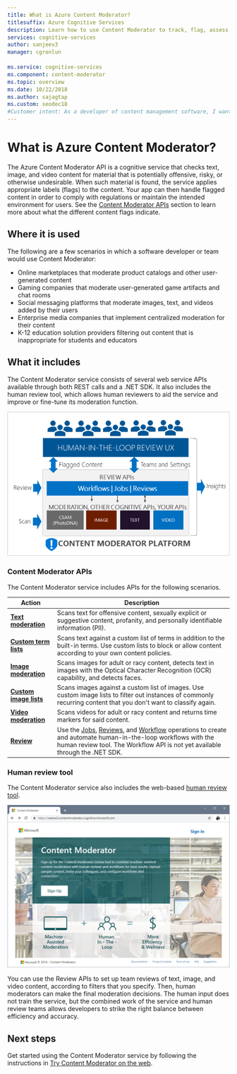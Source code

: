 ```yaml
---
title: What is Azure Content Moderator?
titlesuffix: Azure Cognitive Services
description: Learn how to use Content Moderator to track, flag, assess, and filter inappropriate material in user-generated content.
services: cognitive-services
author: sanjeev3
manager: cgronlun

ms.service: cognitive-services
ms.component: content-moderator
ms.topic: overview
ms.date: 10/22/2018
ms.author: sajagtap
ms.custom: seodec18
#Customer intent: As a developer of content management software, I want to find out whether Azure Content Moderator is the right solution for my moderation needs.
---
```


# What is Azure Content Moderator?

The Azure Content Moderator API is a cognitive service that checks text, image, and video content for material that is potentially offensive, risky, or otherwise undesirable. When such material is found, the service applies appropriate labels (flags) to the content. Your app can then handle flagged content in order to comply with regulations or maintain the intended environment for users. See the [Content Moderator APIs](#content-moderator-apis) section to learn more about what the different content flags indicate.

## Where it is used

The following are a few scenarios in which a software developer or team would use Content Moderator:

- Online marketplaces that moderate product catalogs and other user-generated content
- Gaming companies that moderate user-generated game artifacts and chat rooms
- Social messaging platforms that moderate images, text, and videos added by their users
- Enterprise media companies that implement centralized moderation for their content
- K-12 education solution providers filtering out content that is inappropriate for students and educators

## What it includes

The Content Moderator service consists of several web service APIs available through both REST calls and a .NET SDK. It also includes the human review tool, which allows human reviewers to aid the service and improve or fine-tune its moderation function.

![block diagram for Content Moderator showing the Moderation APIs, Review APIs, and human review tool](images/content-moderator-block-diagram.png)

### Content Moderator APIs

The Content Moderator service includes APIs for the following scenarios.

| Action | Description |
| ------ | ----------- |
|[**Text moderation**](text-moderation-api.md)| Scans text for offensive content, sexually explicit or suggestive content, profanity, and personally identifiable information (PII).|
|[**Custom term lists**](try-terms-list-api.md)| Scans text against a custom list of terms in addition to the built-in terms. Use custom lists to block or allow content according to your own content policies.|  
|[**Image moderation**](image-moderation-api.md)| Scans images for adult or racy content, detects text in images with the Optical Character Recognition (OCR) capability, and detects faces.|
|[**Custom image lists**](try-image-list-api.md)| Scans images against a custom list of images. Use custom image lists to filter out instances of commonly recurring content that you don't want to classify again.|
|[**Video moderation**](video-moderation-api.md)| Scans videos for adult or racy content and returns time markers for said content.|
|[**Review**](try-review-api-job.md)| Use the [Jobs](try-review-api-job.md), [Reviews](try-review-api-review.md), and [Workflow](try-review-api-workflow.md) operations to create and automate human-in-the-loop workflows with the human review tool. The Workflow API is not yet available through the .NET SDK.|

### Human review tool

The Content Moderator service also includes the web-based [human review tool](Review-Tool-User-Guide/human-in-the-loop.md). 

![Content Moderator human review tool homepage](images/homepage.PNG)

You can use the Review APIs to set up team reviews of text, image, and video content, according to filters that you specify. Then, human moderators can make the final moderation decisions. The human input does not train the service, but the combined work of the service and human review teams allows developers to strike the right balance between efficiency and accuracy.

## Next steps

Get started using the Content Moderator service by following the instructions in [Try Content Moderator on the web](quick-start.md).
